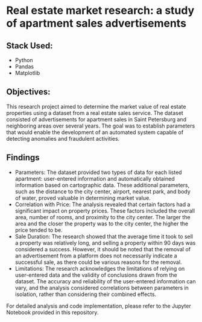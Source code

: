 # Real estate market research: a study of apartment sales advertisements

## Stack Used:

- Python
- Pandas
- Matplotlib

## Objectives:

This research project aimed to determine the market value of real estate properties using a dataset from a real estate sales service. The dataset consisted of advertisements for apartment sales in Saint Petersburg and neighboring areas over several years. The goal was to establish parameters that would enable the development of an automated system capable of detecting anomalies and fraudulent activities.

## Findings

- Parameters: The dataset provided two types of data for each listed apartment: user-entered information and automatically obtained information based on cartographic data. These additional parameters, such as the distance to the city center, airport, nearest park, and body of water, proved valuable in determining market value.
- Correlation with Price: The analysis revealed that certain factors had a significant impact on property prices. These factors included the overall area, number of rooms, and proximity to the city center. The larger the area and the closer the property was to the city center, the higher the price tended to be.
- Sale Duration: The research showed that the average time it took to sell a property was relatively long, and selling a property within 90 days was considered a success. However, it should be noted that the removal of an advertisement from a platform does not necessarily indicate a successful sale, as there could be various reasons for the removal.
- Limitations: The research acknowledges the limitations of relying on user-entered data and the validity of conclusions drawn from the dataset. The accuracy and reliability of the user-entered information can vary, and the analysis considered correlations between parameters in isolation, rather than considering their combined effects.

For detailed analysis and code implementation, please refer to the Jupyter Notebook provided in this repository.
